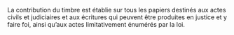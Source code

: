 La contribution du timbre est établie sur tous les papiers destinés aux actes civils et judiciaires et aux écritures qui peuvent être produites en justice et y faire foi, ainsi qu’aux actes limitativement énumérés par la loi.